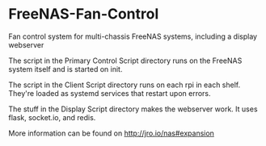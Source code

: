 # FreeNAS-Fan-Control
Fan control system for multi-chassis FreeNAS systems, including a display webserver

The script in the Primary Control Script directory runs on the FreeNAS system itself and is started on init.

The script in the Client Script directory runs on each rpi in each shelf. They're loaded as systemd services that restart upon errors.

The stuff in the Display Script directory makes the webserver work. It uses flask, socket.io, and redis.

More information can be found on http://jro.io/nas#expansion
